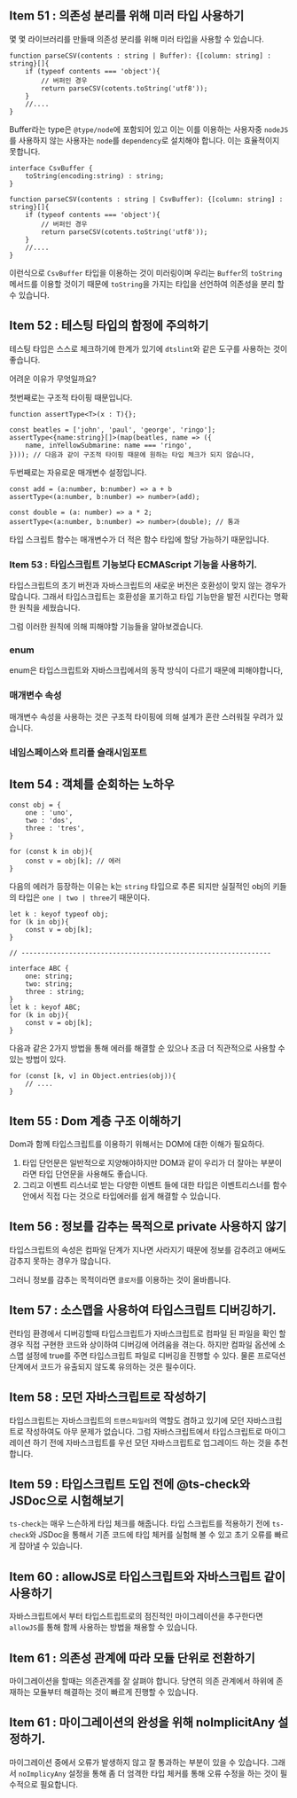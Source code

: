## Item 51 : 의존성 분리를 위해 미러 타입 사용하기

몇 몇 라이브러리를 만들때 의존성 분리를 위해 미러 타입을 사용할 수 있습니다.

```tsx
function parseCSV(contents : string | Buffer): {[column: string] : string}[]{
    if (typeof contents === 'object'){
        // 버퍼인 경우
        return parseCSV(cotents.toString('utf8'));
    }
    //....
}
```

Buffer라는 type은 `@type/node`에 포함되어 있고 이는 이를 이용하는 사용자중 `nodeJS`를 사용하지 않는 사용자는 `node`를 `dependency`로 설치해야 합니다. 이는 효율적이지 못합니다.

```tsx
interface CsvBuffer {
    toString(encoding:string) : string;
}

function parseCSV(contents : string | CsvBuffer): {[column: string] : string}[]{
    if (typeof contents === 'object'){
        // 버퍼인 경우
        return parseCSV(cotents.toString('utf8'));
    }
    //....
}
```

이런식으로 `CsvBuffer` 타입을 이용하는 것이 미러링이며 우리는 `Buffer`의 `toString`메서드를 이용할 것이기 때문에 `toString`을 가지는 타입을 선언하여 의존성을 분리 할 수 있습니다.

## Item 52 : 테스팅 타입의 함정에 주의하기

테스팅 타입은 스스로 체크하기에 한계가 있기에 `dtslint`와 같은 도구를 사용하는 것이 좋습니다.

어려운 이유가 무엇일까요?

첫번째로는 구조적 타이핑 때문입니다.

```tsx
function assertType<T>(x : T){};

const beatles = ['john', 'paul', 'george', 'ringo'];
assertType<{name:string}[]>(map(beatles, name => ({
    name, inYellowSubmarine: name === 'ringo',
}))); // 다음과 같이 구조적 타이핑 때문에 원하는 타입 체크가 되지 않습니다,
```

두번째로는 자유로운 매개변수 설정입니다.

```tsx
const add = (a:number, b:number) => a + b
assertType<(a:number, b:number) => number>(add);

const double = (a: number) => a * 2;
assertType<(a:number, b:number) => number>(double); // 통과
```

타입 스크립트 함수는 매개변수가 더 적은 함수 타입에 할당 가능하기 때문입니다.

### Item 53 : 타입스크립트 기능보다 ECMAScript 기능을 사용하기.

타입스크립트의 초기 버전과 자바스크립트의 새로운 버전은 호환성이 맞지 않는 경우가 많습니다. 그래서 타입스크립트는 호환성을 포기하고 타입 기능만을 발전 시킨다는 명확한 원칙을 세웠습니다.

그럼 이러한 원칙에 의해 피해야할 기능들을 알아보겠습니다.

### enum

enum은 타입스크립트와 자바스크립에서의 동작 방식이 다르기 때문에 피해야합니다,

### 매개변수 속성

매개변수 속성을 사용하는 것은 구조적 타이핑에 의해 설계가 혼란 스러워질 우려가 있습니다.

### 네임스페이스와 트리플 슬래시임포트

## Item 54 : 객체를 순회하는 노하우

```tsx
const obj = {
    one : 'uno',
    two : 'dos',
    three : 'tres',
}

for (const k in obj){
    const v = obj[k]; // 에러
}
```

다음의 에러가 등장하는 이유는 k는 `string` 타입으로 추론 되지만 실질적인 obj의 키들의 타입은 `one | two | three`기 때문이다.

```tsx
let k : keyof typeof obj;
for (k in obj){
    const v = obj[k]; 
} 

// ---------------------------------------------------------------

interface ABC {
    one: string;
    two: string;
    three : string;
}
let k : keyof ABC;
for (k in obj){
    const v = obj[k]; 
} 
```

다음과 같은 2가지 방법을 통해 에러를 해결할 순 있으나 조금 더 직관적으로 사용할 수 있는 방법이 있다.

```tsx
for (const [k, v] in Object.entries(obj)){
    // ....
}
```



## Item 55 : Dom 계층 구조 이해하기

Dom과 함께 타입스크립트를 이용하기 위해서는 DOM에 대한 이해가 필요하다.

1. 타입 단언문은 일반적으로 지양해야하지만 DOM과 같이 우리가 더 잘아는 부분이라면 타입 단언문을 사용해도 좋습니다.
2. 그리고 이벤트 리스너로 받는 다양한 이벤트 들에 대한 타입은 이벤트리스너를 함수안에서 직접 다는 것으로 타입에러를 쉽게 해결할 수 있습니다.

## Item 56 : 정보를 감추는 목적으로 private 사용하지 않기

타입스크립트의 속성은 컴파일 단계가 지나면 사라지기 때문에 정보를 감추려고 애써도 감추지 못하는 경우가 많습니다. 

그러니 정보를 감추는 목적이라면 `클로저`를 이용하는 것이 올바릅니다.

## Item 57 : 소스맵을 사용하여 타입스크립트 디버깅하기.

런타임 환경에서 디버깅할때 타입스크립트가 자바스크립트로 컴파일 된 파일을 확인 할 경우 직접 구현한 코드와 상이하여 디버깅에 어려움을 겪는다. 하지만 컴파일 옵션에 소스맵 설정에 true를 주면 타입스크립트 파일로 디버깅을 진행할 수 있다. 물론 프로덕션 단계에서 코드가 유출되지 않도록 유의하는 것은 필수이다.

## Item 58 : 모던 자바스크립트로 작성하기

타입스크립트는 자바스크립트의 `트랜스파일러`의 역할도 겸하고 있기에 모던 자바스크립트로 작성하여도 아무 문제가 없습니다. 그럼 자바스크립트에서 타입스크립트로 마이그레이션 하기 전에 자바스크립트를 우선 모던 자바스크립트로 업그레이드 하는 것을 추천합니다.

## Item 59 : 타입스크립트 도입 전에 @ts-check와 JSDoc으로 시험해보기

`ts-check`는 매우 느슨하게 타입 체크를 해줍니다. 타입 스크립트를 적용하기 전에 `ts-check`와 JSDoc을 통해서 기존 코드에 타입 체커를 실험해 볼 수 있고 초기 오류를 빠르게 잡아낼 수 있습니다.

## Item 60 : allowJS로 타입스크립트와 자바스크립트 같이 사용하기

자바스크립트에서 부터 타입스트립트로의 점진적인 마이그레이션을 추구한다면 `allowJS`를 통해 함께 사용하는 방법을 채용할 수 있습니다.

## Item 61 : 의존성 관계에 따라 모듈 단위로 전환하기

마이그레이션을 할때는 의존관계를 잘 살펴야 합니다. 당연히 의존 관계에서 하위에 존재하는 모듈부터 해결하는 것이 빠르게 진행할 수 있습니다.

## Item 61 : 마이그레이션의 완성을 위해 noImplicitAny 설정하기.

마이그레이션 중에서 오류가 발생하지 않고 잘 통과하는 부분이 있을 수 있습니다. 그래서 `noImplicyAny` 설정을 통해 좀 더 엄격한 타입 체커를 통해 오류 수정을 하는 것이 필수적으로 필요합니다.

